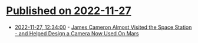 # [Published on 2022-11-27](index.md)

* [2022-11-27, 12:34:00](https://entertainment.slashdot.org/story/22/11/26/2011208/james-cameron-almost-visited-the-space-station---and-helped-design-a-camera-now-used-on-mars?utm_source=rss1.0mainlinkanon&utm_medium=feed) - [James Cameron Almost Visited the Space Station - and Helped Design a Camera Now Used On Mars](https://entertainment.slashdot.org/story/22/11/26/2011208/james-cameron-almost-visited-the-space-station---and-helped-design-a-camera-now-used-on-mars?utm_source=rss1.0mainlinkanon&utm_medium=feed)
